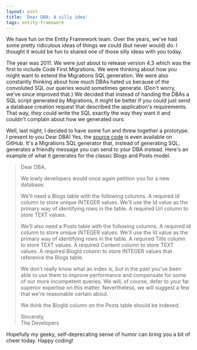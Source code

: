 ```yaml
---
layout: post
title: 'Dear DBA: A silly idea'
tags: entity-framework
---
```


We have fun on the Entity Framework team. Over the years, we've had some pretty ridiculous ideas of things we could (but never would) do. I thought it would be fun to shared one of those silly ideas with you today.

The year was 2011. We were just about to release version 4.3 which was the first to include Code First Migrations. We were thinking about how you might want to extend the Migrations SQL generation. We were also constantly thinking about how much DBAs hated us because of the convoluted SQL our queries would sometimes generate. (Don't worry, we've since improved that.) We decided that instead of handing the DBAs a SQL script generated by Migrations, it might be better if you could just send a database creation request that described the application's requirements. That way, *they* could write the SQL exactly the way they want it and couldn't complain about how we generated ours.

Well, last night, I decided to have some fun and threw together a prototype. I present to you Dear DBA! Yes, the [source code](https://github.com/bricelam/DearDba) is even available on GitHub. It's a Migrations SQL generator that, instead of generating SQL, generates a friendly message you can send to your DBA instead. Here's an example of what it generates for the classic Blogs and Posts model.

> Dear DBA,
>
> We lowly developers would once again petition you for a new database.
>
> We'll need a Blogs table with the following columns. A required Id column to store unique INTEGER values. We'll use the Id value as the primary way of identifying rows in the table. A required Url column to store TEXT values.
>
> We'll also need a Posts table with the following columns. A required Id column to store unique INTEGER values. We'll use the Id value as the primary way of identifying rows in the table. A required Title column to store TEXT values. A required Content column to store TEXT values. A required BlogId column to store INTEGER values that reference the Blogs table.
>
> We don't really know what an index is, but in the past you've been able to use them to improve performance and compensate for some of our more incompetent queries. We will, of course, defer to your far superior expertise on this matter. Nevertheless, we will suggest a few that we're reasonable certain about.
>
> We think the BlogId column on the Posts table should be indexed.
>
> Sincerely,  
> The Developers

Hopefully my geeky, self-deprecating sense of humor can bring you a bit of cheer today. Happy coding!
